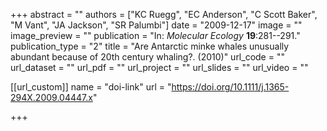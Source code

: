 +++
abstract = "" 
authors = ["KC Ruegg", "EC Anderson", "C Scott Baker", "M Vant", "JA Jackson", "SR Palumbi"] 
date = "2009-12-17" 
image = "" 
image_preview = "" 
publication = "In: _Molecular Ecology_ **19**:281--291." 
publication_type = "2" 
title = "Are Antarctic minke whales unusually abundant because of 20th century whaling?. (2010)" 
url_code = "" 
url_dataset = "" 
url_pdf = "" 
url_project = "" 
url_slides = "" 
url_video = "" 


[[url_custom]]
name = "doi-link"
url = "https://doi.org/10.1111/j.1365-294X.2009.04447.x"

+++
